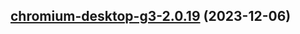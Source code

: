 

## [chromium-desktop-g3-2.0.19](https://github.com/truecharts/charts/compare/chromium-desktop-g3-2.0.18...chromium-desktop-g3-2.0.19) (2023-12-06)

